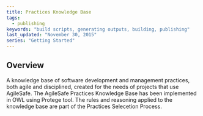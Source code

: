 ```yaml
---
title: Practices Knowledge Base
tags: 
  - publishing
keywords: "build scripts, generating outputs, building, publishing"
last_updated: "November 30, 2015"
series: "Getting Started"
---
```


## Overview
A knowledge base of software development and management practices, both agile and disciplined, created for the needs of projects that use AgileSafe.
The AgileSafe Practices Knowledge Base has been implemented in OWL using Protege tool. The rules and reasoning applied to the knowledge base are part of the Practices Selecetion Process.